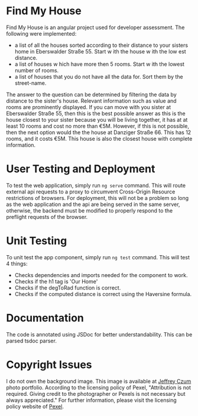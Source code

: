 # Find My House

Find My House is an angular project used for developer assessment. The following were implemented:
* a list of all the houses sorted according to their distance to your sisters home in Eberswalder Straße 55. Start w ith the house w ith the low est distance.
* a list of houses w hich have more then 5 rooms. Start w ith the lowest number of rooms.
* a list of houses that you do not have all the data for. Sort them by the street-name.

The answer to the question can be determined by filtering the data by distance to the sister's house. Relevant information such as value and rooms are prominently displayed. If you can move with you sister at Eberswalder Straße 55, then this is the best possible answer as this is the house closest to your sister because you will be living together, it has at at least 10 rooms and cost no more than €5M. However, if this is not possible, then the next option would the the house at Danziger Straße 66. This has 12 rooms, and it costs €5M. This house is also the closest house with complete information.



# User Testing and Deployment
To test the web application, simply run `ng serve` command. This will route external api requests to a proxy to circumvent Cross-Origin Resource restrictions of browsers. For deployment, this will not be a problem so long as the web application and the api are being served in the same server, otherwise, the backend must be modified to properly respond to the preflight requests of the browser.

# Unit Testing
To unit test the app component, simply run `ng test` command. This will test 4 things:
* Checks dependencies and imports needed for the component to work.
* Checks if the h1 tag is 'Our Home'
* Checks if the degToRad function is correct.
* Checks if the computed distance is correct using the Haversine formula.


# Documentation
The code is annotated using JSDoc for better understandability. This can be parsed tsdoc parser.

# Copyright Issues
I do not own the background image. This image is available at  [Jeffrey Czum](https://www.pexels.com/photo/four-colourful-houses-2501965/) photo portfolio. According to the licensing policy of Pexel, "Attribution is not required. Giving credit to the photographer or Pexels is not necessary but always appreciated." For further information, please visit the licensing policy website of [Pexel](https://www.pexels.com/photo-license/).
